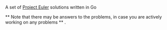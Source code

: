 A set of [Project Euler](https://projecteuler.net) solutions written in Go

** Note that there may be answers to the problems, in case you are actively working on any problems **
.
